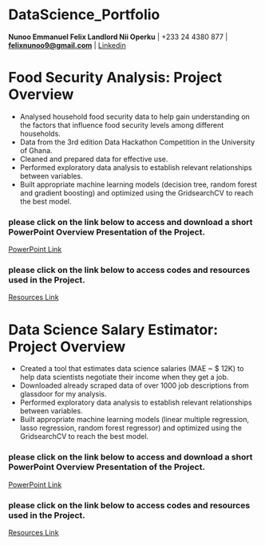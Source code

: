 # DataScience_Portfolio
  **Nunoo Emmanuel Felix Landlord Nii Operku**   |   +233 24 4380 877   |   **felixnunoo9@gmail.com**  |  [Linkedin](https://Linkedin.com/in/nunoofelixjrr)

#

# Food Security Analysis: Project Overview
* Analysed household food security data to help gain understanding on the factors that influence food security levels among different households.
* Data from the 3rd edition Data Hackathon Competition in the University of Ghana.
* Cleaned and prepared data for effective use.
* Performed exploratory data analysis to establish relevant relationships between variables. 
* Built appropriate machine learning models (decision tree, random forest and gradient boosting) and optimized using the GridsearchCV to reach the best model. 


### please click on the link below to access and download a short PowerPoint Overview Presentation of the Project.
[PowerPoint Link](https://github.com/fyxx10/DataScience_Portfolio/blob/main/FS_overview.pptx)

### please click on the link below to access codes and resources used in the Project.
[Resources Link](https://https://github.com/fyxx10/FoodSecurity_proj_2)

#
#

# Data Science Salary Estimator: Project Overview
* Created a tool that estimates data science salaries (MAE ~ $ 12K) to help data scientists negotiate their income when they get a job.
* Downloaded already scraped data of over 1000 job descriptions from glassdoor for my analysis.
* Performed exploratory data analysis to establish relevant relationships between variables. 
* Built appropriate machine learning models (linear multiple regression, lasso regression, random forest regressor) and optimized using the GridsearchCV to reach the best model. 


### please click on the link below to access and download a short PowerPoint Overview Presentation of the Project.
[PowerPoint Link](https://github.com/fyxx10/DataScience_Portfolio/blob/main/DSsalary_overview.pptx)

### please click on the link below to access codes and resources used in the Project.
[Resources Link](https://github.com/fyxx10/SalaryEstimator_proj_1)

